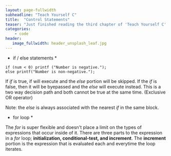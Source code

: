 ```yaml
---
layout: page-fullwidth
subheadline: "Teach Yourself C"
title:  "Control Statements"
teaser: "Just finished reading the third chapter of 'Teach Yourself C' and it was interesting. Titled, 'More C Program Control Statements', many of it was very similar to what I have read in other Ruby programming books. However, there were some dissemiliarites that could potentially trip me up if I am switching between Ruby and C. This post is designed to give me (and hopefully others) a rundown and distillation of the control statements found in chapter three."
categories:
    - code
header:
   image_fullwidth: header_unsplash_leaf.jpg
---
```



* if / else statements *

~~~
if (num < 0) printf ("Number is negative.");
else printf("Number is non-negative.");
~~~

If *if* is true, if will execute and the *else* portion will be skipped. If the *if* is false, then it will be byepassed and the *else* will execute instead. This is a two way decision path and both cannot be true at the same time. (Exclusive OR operator)

Note: the *else* is always associated with the nearest *if* in the same block.

* for loop *

The *for* is super flexible and doesn't place a limit on the types of expressions that occur inside of it. There are three parts to the expression in a *for* loop; **initialization, conditional-test, and increment**. The **increment** portion is the expression that is evaluated each and everytime the loop iterates.

